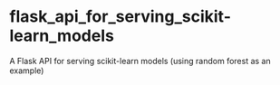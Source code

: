 # flask_api_for_serving_scikit-learn_models
A Flask API for serving scikit-learn models (using random forest as an example)
